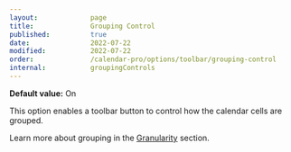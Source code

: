 ```yaml
---
layout:             page
title:              Grouping Control
published:          true
date:               2022-07-22
modified:           2022-07-22
order:              /calendar-pro/options/toolbar/grouping-control
internal:           groupingControls
---
```

**Default value:** On

This option enables a toolbar button to control how the calendar cells are grouped.

Learn more about grouping in the [Granularity](../../features/granularities.md) section.